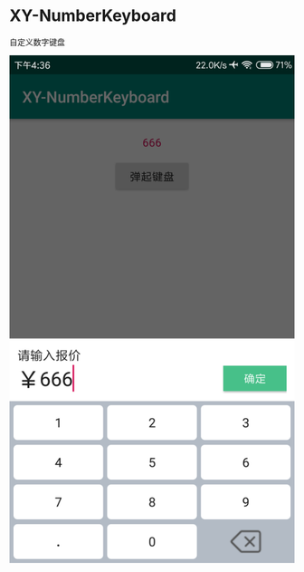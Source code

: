 # XY-NumberKeyboard
自定义数字键盘


![效果图](https://github.com/yuan7016/XY-NumberKeyboard/blob/master/app/20181218163903.png)
